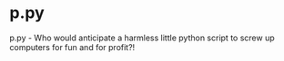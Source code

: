 # p.py
p.py - Who would anticipate a harmless little python script to screw up computers for fun and for profit?!
